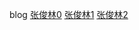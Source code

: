 blog
[张俊林0]()
[张俊林1](https://zhuanlan.zhihu.com/p/65470719)
[张俊林2](https://zhuanlan.zhihu.com/p/68446772)
